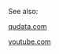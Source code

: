 See also:

[qudata.com](https://qudata.com/)

[youtube.com](https://www.youtube.com/channel/UCLXENpdTmOFPwZjcu7WLApA)

